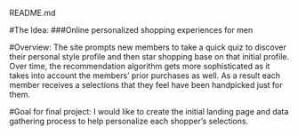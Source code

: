 README.md

#The Idea: 
###Online personalized shopping experiences for men

#Overview:
The site prompts new members to take a quick quiz to discover their personal style profile
and then star shopping base on that initial profile. Over time, the recommendation algorithm gets
more sophisticated as it takes into account the members’ prior purchases as well. As a result each
member receives a selections that they feel have been handpicked just for them.

#Goal for final project:
I would like to create the initial landing page and data gathering process to help personalize each
shopper’s selections.